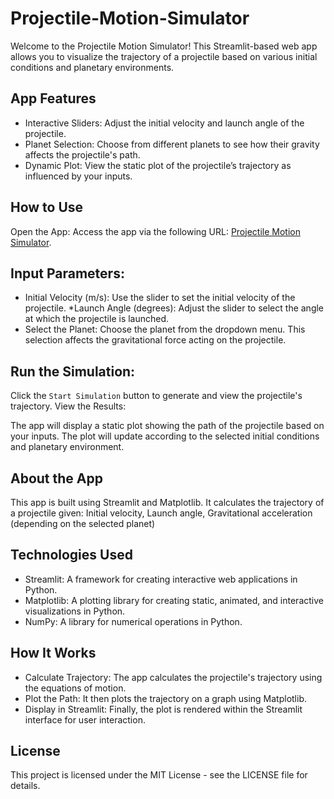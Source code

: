 # Projectile-Motion-Simulator

Welcome to the Projectile Motion Simulator! This Streamlit-based web app allows you to visualize the trajectory of a projectile based on various initial conditions and planetary environments.

## App Features
* Interactive Sliders: Adjust the initial velocity and launch angle of the projectile.
* Planet Selection: Choose from different planets to see how their gravity affects the projectile's path.
* Dynamic Plot: View the static plot of the projectile’s trajectory as influenced by your inputs.

## How to Use
Open the App: Access the app via the following URL: [Projectile Motion Simulator](https://projectile-motion-simulator.streamlit.app/).

## Input Parameters:

* Initial Velocity (m/s): Use the slider to set the initial velocity of the projectile.
*Launch Angle (degrees): Adjust the slider to select the angle at which the projectile is launched.
* Select the Planet: Choose the planet from the dropdown menu. This selection affects the gravitational force acting on the projectile.

## Run the Simulation:
Click the `Start Simulation` button to generate and view the projectile's trajectory.
View the Results:

The app will display a static plot showing the path of the projectile based on your inputs. The plot will update according to the selected initial conditions and planetary environment.

## About the App
This app is built using Streamlit and Matplotlib. It calculates the trajectory of a projectile given: Initial velocity, Launch angle, Gravitational acceleration (depending on the selected planet)

## Technologies Used
* Streamlit: A framework for creating interactive web applications in Python.
* Matplotlib: A plotting library for creating static, animated, and interactive visualizations in Python.
* NumPy: A library for numerical operations in Python.

## How It Works
* Calculate Trajectory: The app calculates the projectile's trajectory using the equations of motion.
* Plot the Path: It then plots the trajectory on a graph using Matplotlib.
* Display in Streamlit: Finally, the plot is rendered within the Streamlit interface for user interaction.


## License
This project is licensed under the MIT License - see the LICENSE file for details.
